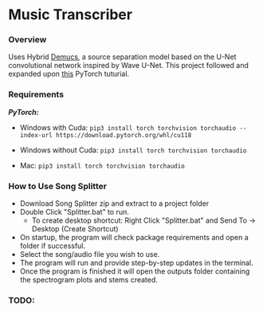 # Music Transcriber

### Overview
Uses Hybrid [Demucs](https://github.com/facebookresearch/demucs), a source separation model based on the U-Net convolutional network inspired by Wave U-Net. This project followed and expanded upon [this](https://github.com/pytorch/audio/blob/main/examples/tutorials/hybrid_demucs_tutorial.py) PyTorch tuturial.


### Requirements

**_PyTorch:_**
- Windows with Cuda: ```pip3 install torch torchvision torchaudio --index-url https://download.pytorch.org/whl/cu118```

- Windows without Cuda: ```pip3 install torch torchvision torchaudio```

- Mac: ```pip3 install torch torchvision torchaudio```


### How to Use Song Splitter

- Download Song Splitter zip and extract to a project folder
- Double Click "Splitter.bat" to run. 
  - To create desktop shortcut: Right Click "Splitter.bat" and Send To -> Desktop (Create Shortcut)
- On startup, the program will check package requirements and open a folder if successful.
- Select the song/audio file you wish to use.
- The program will run and provide step-by-step updates in the terminal.
- Once the program is finished it will open the outputs folder containing the spectrogram plots and stems created.

### TODO:

